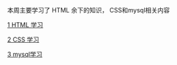本周主要学习了 HTML 余下的知识， CSS和mysql相关内容



<a href ="https://github.com/eyumboo/myweeklyreport/blob/main/W2/HTML%E5%AD%A6%E4%B9%A0W2.md" target="_self">1 HTML 学习 </a>



<a href ="https://github.com/eyumboo/myweeklyreport/blob/main/W2/CSS%E5%AD%A6%E4%B9%A0w2.md" target="_self">2 CSS 学习</a>

   



<a href ="https://github.com/eyumboo/myweeklyreport/blob/main/W2/mySQL%E5%AD%A6%E4%B9%A0w2.md" target="_self">3 mysql学习</a>